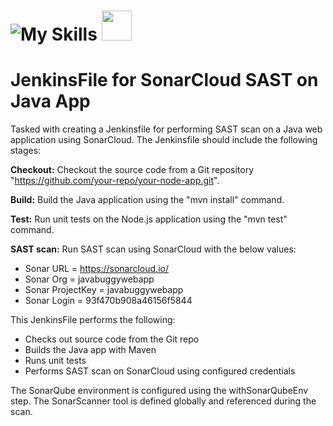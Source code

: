 # ![My Skills](https://skillicons.dev/icons?i=jenkins,maven,vscode,java,github) <img src="https://github.com/DrllSGT/JenkinsFile-SonarCloud-SAST-JavaApp/assets/52445175/0a35f318-c65a-4b32-b060-fcdbdbe098d9" width=48>
# JenkinsFile for SonarCloud SAST on Java App

Tasked with creating a Jenkinsfile for performing SAST scan on a Java web application using SonarCloud. The Jenkinsfile should include the following stages:

 **Checkout:** Checkout the source code from a Git repository "https://github.com/your-repo/your-node-app.git".

 **Build:** Build the Java application using the "mvn install" command.

 **Test:** Run unit tests on the Node.js application using the "mvn test" command.

 **SAST scan:** Run SAST scan using SonarCloud with the below values:

- Sonar URL = https://sonarcloud.io/
- Sonar Org = javabuggywebapp
- Sonar ProjectKey = javabuggywebapp
- Sonar Login = 93f470b908a46156f5844

This JenkinsFile performs the following:

- Checks out source code from the Git repo
- Builds the Java app with Maven
- Runs unit tests
- Performs SAST scan on SonarCloud using configured credentials

The SonarQube environment is configured using the withSonarQubeEnv step. The SonarScanner tool is defined globally and referenced during the scan.

